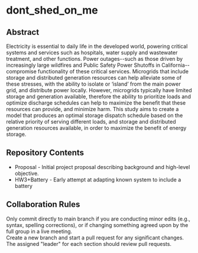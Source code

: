 # dont_shed_on_me

## Abstract

Electricity is essential to daily life in the developed world, powering critical systems and services such as hospitals, water supply and wastewater treatment, and other functions. Power outages--such as those driven by increasingly large wildfires and Public Safety Power Shutoffs in California--compromise functionality of these critical services. Microgrids that include storage and distributed generation resources can help alleviate some of these stresses, with the ability to isolate or ‘island’ from the main power grid, and distribute power locally. However, microgrids typically have limited storage and generation available, therefore the ability to prioritize loads and optimize discharge schedules can help to maximize the benefit that these resources can provide, and minimize harm. This study aims to create a model that produces an optimal storage dispatch schedule based on the relative priority of serving different loads, and storage and distributed generation resources available, in order to maximize the benefit of energy storage.

## Repository Contents

* Proposal - Initial project proposal describing background and high-level objective.
* HW3+Battery - Early attempt at adapting known system to include a battery

## Collaboration Rules

Only commit directly to main branch if you are conducting minor edits (e.g., syntax, spelling corrections), or if changing something agreed upon by the full group in a live meeting. <br />
Create a new branch and start a pull request for any significant changes. The assigned "leader" for each section should review pull requests.
